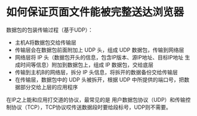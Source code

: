# 如何保证页面文件能被完整送达浏览器
数据包的包装传输过程（基于UDP）：
- 主机A将数据包交给传输层
- 传输层会在数据包前面附加上 UDP 头，组成 UDP 数据包，传输到网络层
- 网络层将 IP 头（数据包开头的信息，包含IP版本、源IP地址、目标IP地址
生成时间等信息）附加到数据包上，组成 IP 数据包，交给底层
- 传输到主机B的网络层，拆分 IP 头信息，将拆开的数据备份交给传输层
- 在传输层，数据包中的 UDP 头被拆开，根据 UDP 中所提供的端口号，把数据部分交给上层的应用程序

在IP之上能和应用打交道的协议，最常见的是 用户数据包协议（UDP）和传输控制协议（TCP），TCP协议哎传送数据段时要给段标号，UDP则不需要。
